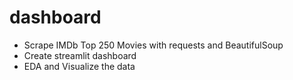 # dashboard

- Scrape IMDb Top 250 Movies with requests and BeautifulSoup
- Create streamlit dashboard
- EDA and Visualize the data


